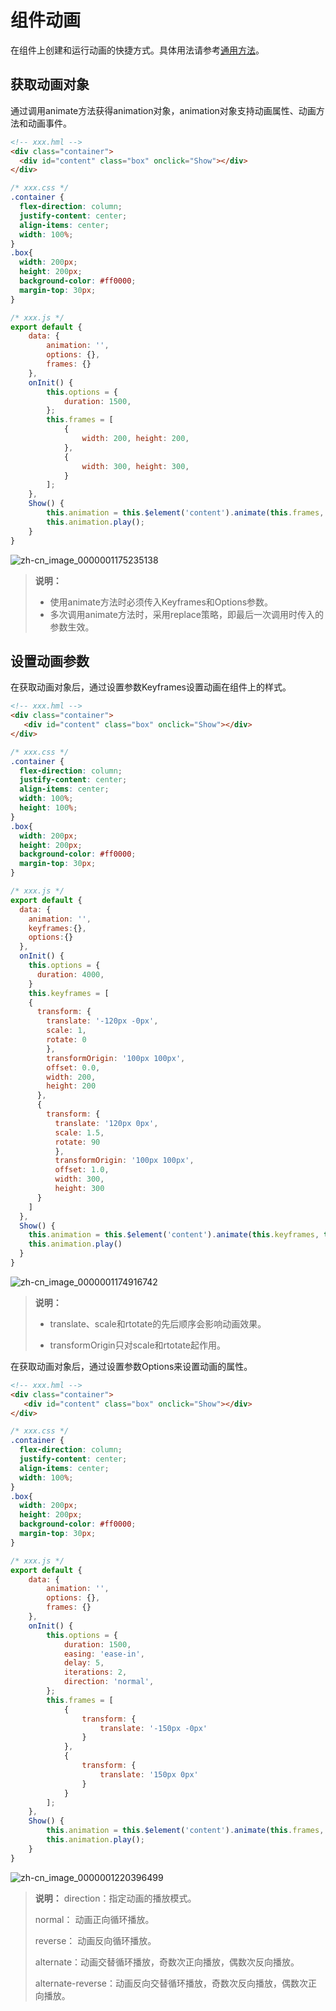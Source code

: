 # 组件动画

在组件上创建和运行动画的快捷方式。具体用法请参考[通用方法](../reference/apis-arkui/arkui-jsjs-components-common-methods.md)。


## 获取动画对象

通过调用animate方法获得animation对象，animation对象支持动画属性、动画方法和动画事件。

```html
<!-- xxx.hml -->
<div class="container">
  <div id="content" class="box" onclick="Show"></div>
</div>
```

```css
/* xxx.css */
.container {
  flex-direction: column;
  justify-content: center;
  align-items: center;
  width: 100%;
}
.box{
  width: 200px;
  height: 200px;
  background-color: #ff0000;
  margin-top: 30px;
}
```

```js
/* xxx.js */
export default {
    data: {
        animation: '',
        options: {},
        frames: {}
    },
    onInit() {
        this.options = {
            duration: 1500,
        };
        this.frames = [
            {
                width: 200, height: 200,
            },
            {
                width: 300, height: 300,
            }
        ];
    },
    Show() {
        this.animation = this.$element('content').animate(this.frames, this.options); //获取动画对象
        this.animation.play();
    }
}
```

![zh-cn_image_0000001175235138](figures/zh-cn_image_0000001175235138.gif)

> **说明：**
> -   使用animate方法时必须传入Keyframes和Options参数。
> -   多次调用animate方法时，采用replace策略，即最后一次调用时传入的参数生效。


## 设置动画参数

在获取动画对象后，通过设置参数Keyframes设置动画在组件上的样式。

```html
<!-- xxx.hml -->
<div class="container">
   <div id="content" class="box" onclick="Show"></div>
</div>
```

```css
/* xxx.css */
.container {
  flex-direction: column;
  justify-content: center;
  align-items: center;
  width: 100%;
  height: 100%;
}
.box{
  width: 200px;
  height: 200px;
  background-color: #ff0000;
  margin-top: 30px;
}
```

```js
/* xxx.js */
export default {
  data: {
    animation: '',
    keyframes:{},
    options:{}
  },
  onInit() {
    this.options = {
      duration: 4000,
    }
    this.keyframes = [
    {
      transform: {
        translate: '-120px -0px',   
        scale: 1,        
        rotate: 0
        },   
        transformOrigin: '100px 100px',  
        offset: 0.0, 
        width: 200,  
        height: 200   
      }, 
      {
        transform: {      
          translate: '120px 0px',     
          scale: 1.5,     
          rotate: 90   
          },
          transformOrigin: '100px 100px',
          offset: 1.0,
          width: 300,
          height: 300   
      }    
    ]
  },
  Show() {
    this.animation = this.$element('content').animate(this.keyframes, this.options)
    this.animation.play()
  }
}
```

![zh-cn_image_0000001174916742](figures/zh-cn_image_0000001174916742.gif)

> **说明：**
> - translate、scale和rtotate的先后顺序会影响动画效果。
>
> - transformOrigin只对scale和rtotate起作用。

在获取动画对象后，通过设置参数Options来设置动画的属性。

```html
<!-- xxx.hml -->
<div class="container">
   <div id="content" class="box" onclick="Show"></div>
</div>
```

```css
/* xxx.css */
.container {
  flex-direction: column;
  justify-content: center;
  align-items: center;
  width: 100%;
}
.box{
  width: 200px;
  height: 200px;
  background-color: #ff0000;
  margin-top: 30px;
}
```

```js
/* xxx.js */
export default {
    data: {
        animation: '',
        options: {},
        frames: {}
    },
    onInit() {
        this.options = {
            duration: 1500,
            easing: 'ease-in',
            delay: 5,
            iterations: 2,
            direction: 'normal',
        };
        this.frames = [
            {
                transform: {
                    translate: '-150px -0px'
                }
            },
            {
                transform: {
                    translate: '150px 0px'
                }
            }
        ];
    },
    Show() {
        this.animation = this.$element('content').animate(this.frames, this.options);
        this.animation.play();
    }
}
```

![zh-cn_image_0000001220396499](figures/zh-cn_image_0000001220396499.gif)

> **说明：**
> direction：指定动画的播放模式。
>
> normal： 动画正向循环播放。
>
> reverse： 动画反向循环播放。
>
> alternate：动画交替循环播放，奇数次正向播放，偶数次反向播放。
>
> alternate-reverse：动画反向交替循环播放，奇数次反向播放，偶数次正向播放。


